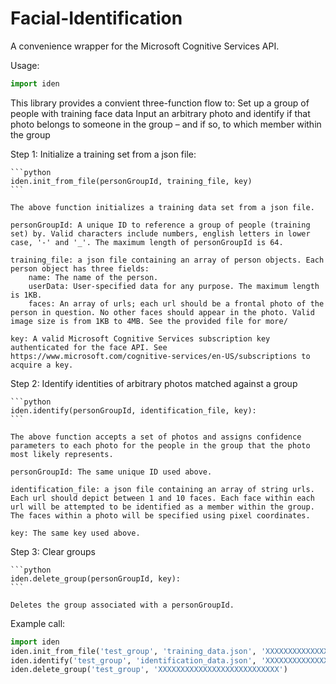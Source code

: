 # Facial-Identification
A convenience wrapper for the Microsoft Cognitive Services API.

Usage: 
```python
import iden
```
This library provides a convient three-function flow to: 
    Set up a group of people with training face data
    Input an arbitrary photo and identify if that photo belongs to someone in the group – and if so, to which member within the group

Step 1: Initialize a training set from a json file:

    ```python
    iden.init_from_file(personGroupId, training_file, key)
    ```
    
    The above function initializes a training data set from a json file. 
    
    personGroupId: A unique ID to reference a group of people (training set) by. Valid characters include numbers, english letters in lower case, '-' and '_'. The maximum length of personGroupId is 64.
    
    training_file: a json file containing an array of person objects. Each person object has three fields:
        name: The name of the person.
        userData: User-specified data for any purpose. The maximum length is 1KB.
        faces: An array of urls; each url should be a frontal photo of the person in question. No other faces should appear in the photo. Valid image size is from 1KB to 4MB. See the provided file for more/ 
    
    key: A valid Microsoft Cognitive Services subscription key authenticated for the face API. See https://www.microsoft.com/cognitive-services/en-US/subscriptions to acquire a key.

 
Step 2: Identify identities of arbitrary photos matched against a group

    ```python
    iden.identify(personGroupId, identification_file, key):
    ```
    
    The above function accepts a set of photos and assigns confidence parameters to each photo for the people in the group that the photo most likely represents.
    
    personGroupId: The same unique ID used above.
    
    identification_file: a json file containing an array of string urls. Each url should depict between 1 and 10 faces. Each face within each url will be attempted to be identified as a member within the group. The faces within a photo will be specified using pixel coordinates.
    
    key: The same key used above.
    
Step 3: Clear groups

    ```python
    iden.delete_group(personGroupId, key):
    ```
    
    Deletes the group associated with a personGroupId.
    
Example call:
```python
import iden
iden.init_from_file('test_group', 'training_data.json', 'XXXXXXXXXXXXXXXXXXXXXXXXXXX')
iden.identify('test_group', 'identification_data.json', 'XXXXXXXXXXXXXXXXXXXXXXXXXXX')
iden.delete_group('test_group', 'XXXXXXXXXXXXXXXXXXXXXXXXXXX')
```



